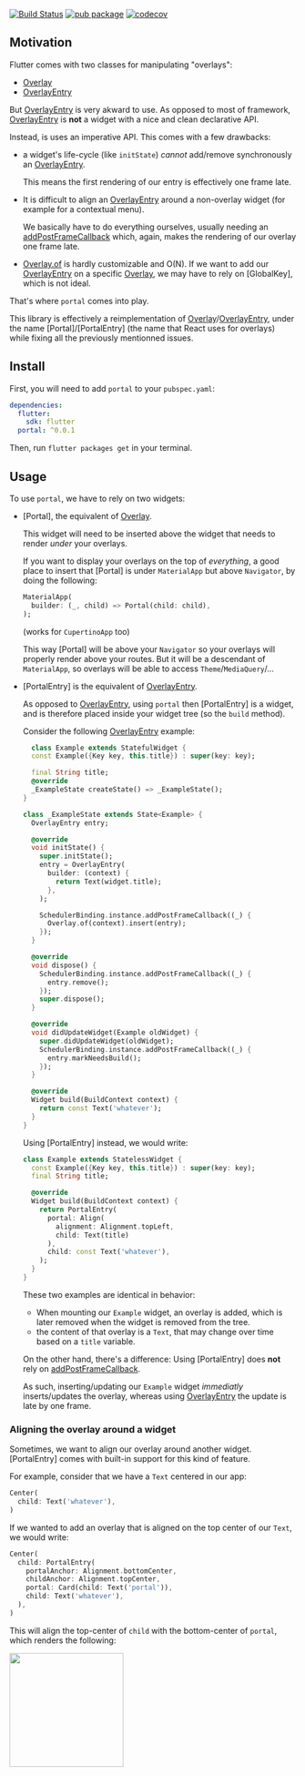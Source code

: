[![Build Status](https://travis-ci.org/rrousselGit/portal.svg?branch=master)](https://travis-ci.org/rrousselGit/portal)
[![pub package](https://img.shields.io/pub/v/portal.svg)](https://pub.dartlang.org/packages/portal) [![codecov](https://codecov.io/gh/rrousselGit/portal/branch/master/graph/badge.svg)](https://codecov.io/gh/rrousselGit/portal)

## Motivation

Flutter comes with two classes for manipulating "overlays":

- [Overlay]
- [OverlayEntry]

But [OverlayEntry] is very akward to use. As opposed to most of framework,
[OverlayEntry] is **not** a widget with a nice and clean declarative API.

Instead, is uses an imperative API. This comes with a few drawbacks:

- a widget's life-cycle (like `initState`) _cannot_ add/remove synchronously an
  [OverlayEntry].

  This means the first rendering of our entry is effectively one frame late.

- It is difficult to align an [OverlayEntry] around a non-overlay widget
  (for example for a contextual menu).

  We basically have to do everything ourselves, usually needing an
  [addPostFrameCallback] which, again, makes the rendering of our overlay one frame late.

- [Overlay.of](https://api.flutter.dev/flutter/widgets/Overlay/of.html) is hardly
  customizable and O(N). If we want to add our [OverlayEntry] on a specific
  [Overlay], we may have to rely on [GlobalKey], which is not ideal.

That's where `portal` comes into play.

This library is effectively a reimplementation of [Overlay]/[OverlayEntry], under
the name [Portal]/[PortalEntry] (the name that React uses for overlays) while
fixing all the previously mentionned issues.

## Install

First, you will need to add `portal` to your `pubspec.yaml`:

```yaml
dependencies:
  flutter:
    sdk: flutter
  portal: ^0.0.1
```

Then, run `flutter packages get` in your terminal.

## Usage

To use `portal`, we have to rely on two widgets:

- [Portal], the equivalent of [Overlay].

  This widget will need to be inserted above the widget that needs to render
  _under_ your overlays.

  If you want to display your overlays on the top of _everything_, a good place
  to insert that [Portal] is under `MaterialApp` but above `Navigator`,
  by doing the following:

  ```dart
  MaterialApp(
    builder: (_, child) => Portal(child: child),
  );
  ```

  (works for `CupertinoApp` too)

  This way [Portal] will be above your `Navigator` so your overlays will properly
  render above your routes. But it will be a descendant of `MaterialApp`, so
  overlays will be able to access `Theme`/`MediaQuery`/...

* [PortalEntry] is the equivalent of [OverlayEntry].

  As opposed to [OverlayEntry], using `portal` then [PortalEntry] is a widget,
  and is therefore placed inside your widget tree (so the `build` method).

  Consider the following [OverlayEntry] example:

  ```dart
    class Example extends StatefulWidget {
    const Example({Key key, this.title}) : super(key: key);

    final String title;
    @override
    _ExampleState createState() => _ExampleState();
  }

  class _ExampleState extends State<Example> {
    OverlayEntry entry;

    @override
    void initState() {
      super.initState();
      entry = OverlayEntry(
        builder: (context) {
          return Text(widget.title);
        },
      );

      SchedulerBinding.instance.addPostFrameCallback((_) {
        Overlay.of(context).insert(entry);
      });
    }

    @override
    void dispose() {
      SchedulerBinding.instance.addPostFrameCallback((_) {
        entry.remove();
      });
      super.dispose();
    }

    @override
    void didUpdateWidget(Example oldWidget) {
      super.didUpdateWidget(oldWidget);
      SchedulerBinding.instance.addPostFrameCallback((_) {
        entry.markNeedsBuild();
      });
    }

    @override
    Widget build(BuildContext context) {
      return const Text('whatever');
    }
  }
  ```

  Using [PortalEntry] instead, we would write:

  ```dart
  class Example extends StatelessWidget {
    const Example({Key key, this.title}) : super(key: key);
    final String title;

    @override
    Widget build(BuildContext context) {
      return PortalEntry(
        portal: Align(
          alignment: Alignment.topLeft,
          child: Text(title)
        ),
        child: const Text('whatever'),
      );
    }
  }
  ```

  These two examples are identical in behavior:

  - When mounting our `Example` widget, an overlay is added, which is later
    removed when the widget is removed from the tree.
  - the content of that overlay is a `Text`, that may change over time based
    on a `title` variable.

  On the other hand, there's a difference:
  Using [PortalEntry] does **not** rely on [addPostFrameCallback].

  As such, inserting/updating our `Example` widget _immediatly_ inserts/updates the overlay, whereas using [OverlayEntry] the update is late by one frame.

### Aligning the overlay around a widget

Sometimes, we want to align our overlay around another widget.
[PortalEntry] comes with built-in support for this kind of feature.

For example, consider that we have a `Text` centered in our app:

```dart
Center(
  child: Text('whatever'),
)
```

If we wanted to add an overlay that is aligned on the top center of our `Text`,
we would write:

```dart
Center(
  child: PortalEntry(
    portalAnchor: Alignment.bottomCenter,
    childAnchor: Alignment.topCenter,
    portal: Card(child: Text('portal')),
    child: Text('whatever'),
  ),
)
```

This will align the top-center of `child` with the bottom-center of `portal`,
which renders the following:

<img src="https://raw.githubusercontent.com/rrousselGit/portal/master/resources/alignment.png" width="200" />

[overlay]: https://api.flutter.dev/flutter/widgets/Overlay-class.html
[overlayentry]: https://api.flutter.dev/flutter/widgets/OverlayEntry-class.html
[addpostframecallback]: https://api.flutter.dev/flutter/scheduler/SchedulerBinding/addPostFrameCallback.html
